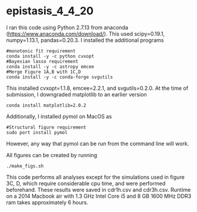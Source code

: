 # epistasis_4_4_20
I ran this code using Python 2.7.13 from anaconda (https://www.anaconda.com/download/). This used scipy=0.19.1, numpy=1.13.1, pandas=0.20.3. I installed the additional programs
```
#monotonic fit requirement
conda install -y -c python cvxopt
#Bayesian lasso requirement
conda install -y -c astropy emcee
#Merge Figure 1A,B with 1C,D
conda install -y -c conda-forge svgutils
```
This installed cvxopt=1.1.8, emcee=2.2.1, and svgutils=0.2.0. At the time of submission, I downgraded matplotlib to an earlier version
```
conda install matplotlib=2.0.2
```

Additionally, I installed pymol on MacOS as

```
#Structural figure requirement
sudo port install pymol
```
However, any way that pymol can be run from the command line will work.

All figures can be created by running
```
./make_figs.sh
```
This code performs all analyses except for the simulations used in figure 3C, D, which require considerable cpu time, and were performed beforehand. These results were saved in cdr1h.csv and cdr3h.csv. Runtime on a 2014 Macbook air with 1.3 GHz Intel Core i5 and 8 GB 1600 MHz DDR3 ram takes approximately 6 hours.
